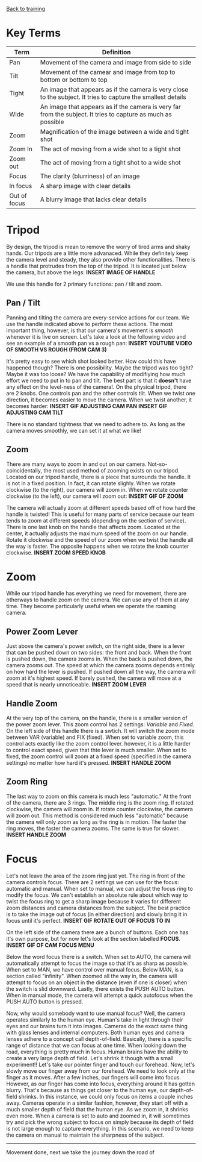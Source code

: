 <!-- TITLE: 103 - Movement -->
<!-- SUBTITLE: ALWAYS moving..... always... -->

[Back to training](/video/training)

# Key Terms
| Term | Definition |
| --- | --- |
| Pan | Movement of the camera and image from side to side |
| Tilt | Movement of the camear and image from top to bottom or bottom to top |
| Tight | An image that appears as if the camera is very close to the subject. It tries to capture the smallest details |
| Wide | An image that appears as if the camera is very far from the subject. It tries to capture as much as possible |
| Zoom | Magnification of the image between a wide and tight shot |
| Zoom In | The act of moving from a wide shot to a tight shot |
| Zoom out | The act of moving from a tight shot to a wide shot |
| Focus | The clarity (blurriness) of an image |
| In focus | A sharp image with clear details |
| Out of focus | A blurry image that lacks clear details |
# Tripod
By design, the tripod is mean to remove the worry of tired arms and shaky hands. Our tripods are a little more advanaced. While they definitely keep the camera level and steady, they also provide other functionalities. There is a handle that protrudes from the top of the tripod. It is located just below the camera, but above the legs:
**INSERT IMAGE OF HANDLE**

We use this handle for 2 primary functions: pan / tilt and zoom.
## Pan / Tilt
Panning and tilting the camera are every-service actions for our team. We use the handle indicated above to perform these actions. The most important thing, however, is that our camera's movement is _smooth_ whenever it is live on screen. Let's take a look at the following video and see an example of a smooth pan vs a rough pan:
**INSERT YOUTUBE VIDEO OF SMOOTH VS ROUGH (FROM CAM 3)**

It's pretty easy to see which shot looked better. How could this have happened though? There is one possibility. Maybe the tripod was too tight? Maybe it was too loose? We have the capability of modifiying how much effort we need to put in to pan and tilt. The best part is that it **doesn't** have any effect on the level-ness of the camera!. On the physical tripod, there are 2 knobs. One controls pan and the other controls tilt. When we twist one direction, it becomes easier to move the camera. When we twist another, it becomes harder:
**INSERT GIF ADJUSTING CAM PAN** **INSERT GIF ADJUSTING CAM TILT**

There is no standard tightness that we need to adhere to. As long as the camera moves smoothly, we can set it at what we like!
## Zoom
There are many ways to zoom in and out on our camera. Not-so-coincidentally, the most used method of zooming exists on our tripod. Located on our tripod handle, there is a piece that surrounds the handle. It is not in a fixed position. In fact, it can rotate slighly. When we rotate clockwise (to the right), our camera will zoom in. When we rotate counter clockwise (to the left), our camera will zoom out: 
**INSERT GIF OF ZOOM**

The camera will actually zoom at different speeds based off of how hard the handle is twisted! This is useful for many parts of service because our team tends to zoom at different speeds (depending on the section of service). There is one last knob on the handle that affects zoom. Located at the center, it actually adjusts the maximum speed of the zoom on our handle. Rotate it clockwise and the speed of our zoom when we twist the handle all the way is faster. The opposite happens when we rotate the knob counter clockwise.
**INSERT ZOOM SPEED KNOB**
# Zoom
While our tripod handle has everything we need for movement, there are otherways to handle zoom on the camera. We can use any of them at any time. They become particularly useful when we operate the roaming camera.
## Power Zoom Lever
Just above the camera's power switch, on the right side, there is a lever that can be pushed down on two sides: the front and back. When the front is pushed down, the camera zooms in. When the back is pushed down, the camera zooms out. The speed at which the camera zooms depends entirely on how hard the lever is pushed. If pushed down all the way, the camera will zoom at it's highest speed. If barely pushed, the camera will move at a speed that is nearly unnoticeable.
**INSERT ZOOM LEVER**
## Handle Zoom
At the very top of the camera, on the handle, there is a smaller version of the power zoom lever. This zoom control has 2 settings: _Variable_ and _Fixed_. On the left side of this handle there is a swtich. It will switch the zoom mode between VAR (variable) and FIX (fixed). When set to variable zoom, this control acts exactly like the zoom control lever. however, it is a little harder to control exact speed, given that thte lever is much smaller. When set to fixed, the zoom control will zoom at a fixed speed (specified in the camera settings) no matter how hard it's pressed.
**INSERT HANDLE ZOOM**
## Zoom Ring
The last way to zoom on this camera is much less "automatic." At the front of the camera, there are 3 rings. The middle ring is the zoom ring. If rotated clockwise, the camera will zoom in. If rotate counter clockwise, the camera will zoom out. This method is considered much less "automatic" because the camera will only zoom as long as the ring is in motion. The faster the ring moves, the faster the camera zooms. The same is true for slower. 
**INSERT HANDLE ZOOM**
# Focus
Let's not leave the area of the zoom ring just yet. The ring in front of the camera controls focus. There are 2 settings we can use for the focus: automatic and manual. When set to manual, we can adjust the focus ring to modify the focus. We can't establish an absolute rule about which way to twist the focus ring to get a sharp image because it varies for different zoom distances and camera distances from the subject. The best practice is to take the image out of focus (in either direction) and slowly bring it in focus until it's perfect.
**INSERT GIF ROTATE OUT OF FOCUS TO IN**

On the left side of the camera there are a bunch of buttons. Each one has it's own purpose, but for now let's look at the section labelled **FOCUS**. 
**INSERT GIF OF CAM FOCUS MENU**

Below the word focus there is a switch. When set to AUTO, the camera will automatically attempt to focus the image so that it's as sharp as possible. When set to MAN, we have control over manual focus. Below MAN, is a section called "infinity". When zoomed all the way in, the camera will attempt to focus on an object in the distance (even if one is closer) when the switch is slid downward. Lastly, there exists the PUSH AUTO button. When in manual mode, the camera will attempt a quick autofocus when the PUSH AUTO button is pressed.

Now, why would somebody want to use manual focus? Well, the camera operates similarly to the human eye. Human's take in light through their eyes and our brains turn it into images. Cameras do the exact same thing with glass lenses and internal computers. Both human eyes and camera lenses adhere to a concept call depth-of-field. Basically, there is a specific range of distance that we can focus at one time. When looking down the road, everything is pretty much in focus. Human brains have the ability to create a very large depth of field. Let's shrink it though with a small experiment!! Let's take our pointer finger and touch our forehead. Now, let's slowly move our finger away from our forehead. We need to look only at the finger as it moves. After a few inches, our fingers will come into focus. However, as our finger has come into focus, everything around it has gotten blurry. That's because as things get closer to the human eye, our depth-of-field shrinks. In this instance, we could only focus on items a couple inches away. Cameras operate in a similar fashion, however, they start off with a much smaller depth of field that the human eye. As we zoom in, it shrinks even more. When a camera is set to auto and zoomed in, it will sometimes try and pick the wrong subject to focus on simply because its depth of field is not large enough to capture everything. In this scenario, we need to keep the camera on manual to maintain the sharpness of the subject.

---

Movement done, next we take the journey down the road of